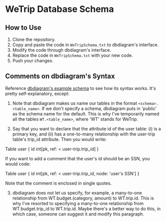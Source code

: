 # WeTrip Database Schema

## How to Use
1. Clone the repository.
2. Copy and paste the code in `WeTripSchema.txt` to dbdiagram's interface.
3. Modify the code through dbdiagram's interface.
4. Replace the code in `WeTripSchema.txt` with your new code.
5. Push your changes.

## Comments on dbdiagram's Syntax
Reference [dbdiagram's example schema]("https://dbdiagram.io/d") to see how its syntax works. It's pretty self-explanatory, except:

1. Note that dbdiagram makes us name our tables in the format `<schema>.<table_name>`. If we don't specify a schema, dbdiagram puts in 'public' as the schema name for the default. This is why I've temporarily named all the tables `WT.<table_name>`, where 'WT' stands for WeTrip.

2. Say that you want to declare that the attribute id of the user table: (i) is a primary key, and (ii) has a one-to-many relationship with the user-trip table's trip_id attribute. Then you would write:

  Table user {
    id int[pk, ref: < user-trip.trip_id]
  }

If you want to add a comment that the user's id should be an SSN, you would code:

  Table user {
    id int[pk, ref: < user-trip.trip_id, node: 'user's SSN']
  }

Note that the comment is enclosed in single quotes.

3. dbdiagram does not let us specify, for example, a many-to-one relationship from WT.budget.(category, amount) to WT.trip.id. This is why I've resorted to specifying a many-to-one relationship from WT.budget.trip_id to WT.trip.id. Maybe there's a better way to do this, in which case, someone can suggest it and modify this paragraph.